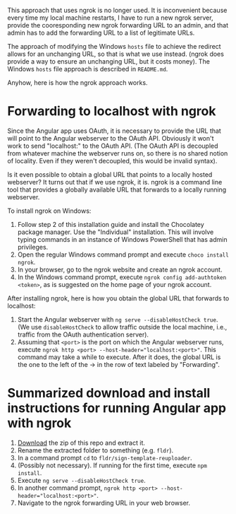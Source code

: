 This approach that uses ngrok is no longer used. It is inconvenient because every time my local machine restarts, I have to run a new ngrok server, provide the cooresponding new ngrok forwarding URL to an admin, and that admin has to add the forwarding URL to a list of legitimate URLs.

The approach of modifying the Windows `hosts` file to achieve the redirect allows for an unchanging URL, so that is what we use instead. (ngrok does provide a way to ensure an unchanging URL, but it costs money). The Windows `hosts` file approach is described in `README.md`.

Anyhow, here is how the ngrok approach works.

# Forwarding to localhost with ngrok

Since the Angular app uses OAuth, it is necessary to provide the URL that will point to the Angular webserver to the OAuth API. Obviously it won't work to send "localhost:<port>" to the OAuth API. (The OAuth API is decoupled from whatever machine the webserver runs on, so there is no shared notion of locality. Even if they weren't decoupled, this would be invalid syntax).

Is it even possible to obtain a global URL that points to a locally hosted webserver? It turns out that if we use ngrok, it is. ngrok is a command line tool that provides a globally available URL that forwards to a locally running webserver.

To install ngrok on Windows:

1. Follow step 2 of this installation guide and install the Chocolatey package manager. Use the "Individual" installation. This will involve typing commands in an instance of Windows PowerShell that has admin privileges.
2. Open the regular Windows command prompt and execute `choco install ngrok`.
3. In your browser, go to the ngrok website and create an ngrok account.
4. In the Windows command prompt, execute `ngrok config add-authtoken <token>`, as is suggested on the home page of your ngrok account.

After installing ngrok, here is how you obtain the global URL that forwards to localhost:
1. Start the Angular webserver with `ng serve --disableHostCheck true`. (We use `disableHostCheck` to allow traffic outside the local machine, i.e., traffic from the OAuth authentication server).
2. Assuming that `<port>` is the port on which the Angular webserver runs, execute `ngrok http <port> --host-header="localhost:<port>"`. This command may take a while to execute. After it does, the global URL is the one to the left of the -> in the row of text labeled by "Forwarding".

# Summarized download and install instructions for running Angular app with ngrok 

1. [Download](https://github.com/rossgk2/sign-doc-reuploader/archive/refs/heads/main.zip) the zip of this repo and extract it.
2. Rename the extracted folder to something (e.g. `fldr`).
3. In a command prompt `cd` to `fldr/sign-template-reuploader`.
4. (Possibly not necessary). If running for the first time, execute `npm install`.
5. Execute `ng serve --disableHostCheck true`. 
6. In another command prompt, `ngrok http <port> --host-header="localhost:<port>"`.
7. Navigate to the ngrok forwarding URL in your web browser.
